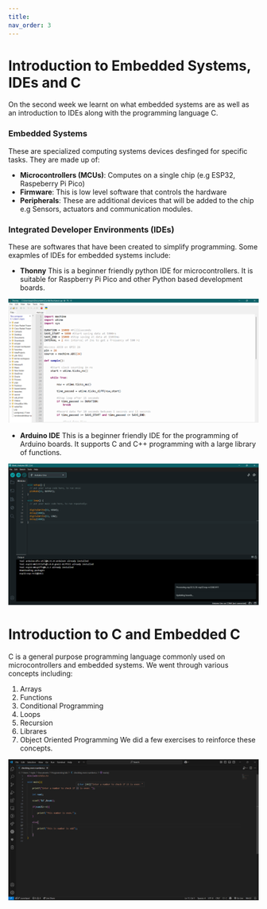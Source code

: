 ```yaml
---
title:
nav_order: 3
---
```


# Introduction to Embedded Systems, IDEs and C
On the second week we learnt on what embedded systems are as well as an introduction to IDEs along with the programming language C.

### Embedded Systems
These are specialized computing systems devices desfinged for specific tasks. They are made up of:
- **Microcontrollers (MCUs)**: Computes on a single chip (e.g ESP32, Raspeberry Pi Pico)
- **Firmware**: This is low level software that controls the hardware
- **Peripherals**: These are additional devices that will be added to the chip e.g Sensors, actuators and communication modules.

### Integrated Developer Environments (IDEs)
These are softwares that have been created to simplify programming.
Some exapmles of IDEs for embedded systems include:

- **Thonny**
This is a beginner friendly python IDE for microcontrollers.
It is suitable for Raspberry Pi Pico and other Python based development boards.

![Thonny IDE](images/thonny.png)

- **Arduino IDE**
This is a beginner friendly IDE for the programming of Arduino boards.
It supports C and C++ programming with a large library of functions.

![Arduino IDE](images/arduinoIDE.png)

# Introduction to C and Embedded C
C is a general purpose programming language commonly used on microcontrollers and embedded systems.
We went through various concepts including:
1. Arrays
2. Functions
3. Conditional Programming
4. Loops
5. Recursion
6. Librares
7. Object Oriented Programming
We did a few exercises to reinforce these concepts.

![C exercise](images/Ccode.png)

